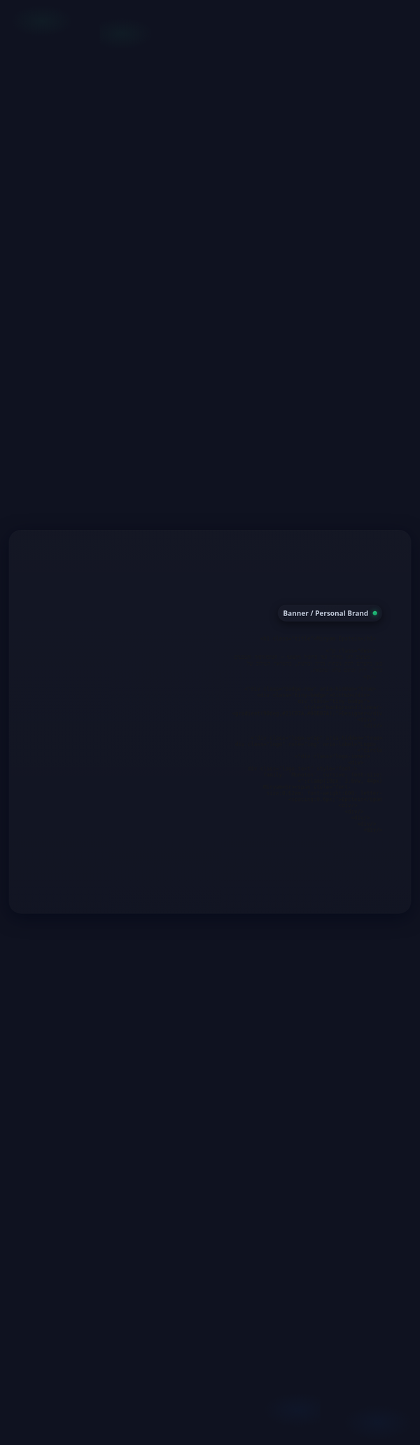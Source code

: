 <!doctype html>
<html lang="he">
<head>
  <meta charset="utf-8" />
  <meta name="viewport" content="width=device-width,initial-scale=1" />
  <title>Miryam Epstein — Logo</title>

  <!-- Google Fonts -->
  <link href="https://fonts.googleapis.com/css2?family=Poppins:wght@300;600;800&family=Monoton&display=swap" rel="stylesheet">

  <style>
    :root{
      --badge-blue: #0077FF;   /* labelColor */
      --badge-orange: #FF9900; /* color */
      --badge-green: #21C07A;  /* left green */
      --bg: #0f1220;
      --inner-bg: #141521;
      --glass: rgba(255,255,255,0.03);
      --accent-glow: rgba(33,192,122,0.15);
      --accent-glow-2: rgba(0,119,255,0.14);
      --text-light: #f5f7fb;
    }

    /* 기본 דף */
    html,body{
      height:100%;
      margin:0;
      background: radial-gradient(1200px 600px at 10% 10%, rgba(33,192,122,0.05), transparent 6%),
                  radial-gradient(1000px 500px at 90% 90%, rgba(0,119,255,0.04), transparent 8%),
                  var(--bg);
      font-family: "Poppins", system-ui, -apple-system, "Segoe UI", Roboto, "Helvetica Neue", Arial;
      -webkit-font-smoothing:antialiased;
      -moz-osx-font-smoothing:grayscale;
      display:flex;
      align-items:center;
      justify-content:center;
      padding:36px;
      box-sizing:border-box;
      direction: rtl; /* רקע RTL לפי הנחיה */
    }

    /* קופסה מרכזית */
    .card {
      width: min(920px, 96vw);
      max-width: 920px;
      aspect-ratio: 1.05 / 1; /* כמעט ריבוע */
      background: linear-gradient(180deg, rgba(255,255,255,0.02), rgba(255,255,255,0.01));
      border-radius: 28px;
      padding: 40px;
      box-sizing:border-box;
      display:grid;
      grid-template-columns: 1fr 420px;
      gap: 28px;
      align-items:center;
      box-shadow: 0 10px 40px rgba(2,6,23,0.6), inset 0 1px 0 rgba(255,255,255,0.02);
    }

    /* צד שמאל - כיתוב גדול */
    .content {
      padding: 24px 26px;
      display:flex;
      flex-direction:column;
      gap:18px;
      align-items:flex-start;
    }

    .title {
      font-weight:800;
      font-size: clamp(40px, 7.5vw, 78px);
      line-height:0.95;
      letter-spacing: -1px;
      background: linear-gradient(90deg, var(--badge-green) 0%, var(--badge-blue) 45%, var(--badge-orange) 100%);
      -webkit-background-clip: text;
      background-clip: text;
      color: transparent;
      text-transform: none;
      filter: drop-shadow(0 8px 20px rgba(0,0,0,0.6));
      display:inline-block;
      padding:4px 2px;
    }

    .subtitle {
      font-weight:600;
      font-size: clamp(12px, 2.2vw, 16px);
      color: #bfc7d7;
      background: linear-gradient(90deg, rgba(255,255,255,0.02), rgba(255,255,255,0.01));
      padding:8px 12px;
      border-radius: 999px;
      display:inline-flex;
      gap:10px;
      align-items:center;
      box-shadow: 0 6px 20px rgba(0,0,0,0.45), inset 0 1px 0 rgba(255,255,255,0.02);
    }

    .subtitle .pill {
      width:10px;
      height:10px;
      border-radius:50%;
      background: linear-gradient(180deg, var(--badge-green), #1aa46b);
      box-shadow: 0 0 12px rgba(33,192,122,0.6);
      flex:0 0 auto;
    }

    .desc {
      color: #9aa4be;
      font-size: 14px;
      max-width: 56ch;
    }

    /* צד ימין - עיגול לוגו */
    .logo-wrap {
      display:flex;
      align-items:center;
      justify-content:center;
      position:relative;
      min-height: 360px;
    }

    .logo {
      width: 100%;
      max-width: 420px;
      aspect-ratio: 1 / 1;
      border-radius: 999px;
      background: radial-gradient(circle at 30% 25%, rgba(255,255,255,0.02), transparent 8%),
                  linear-gradient(180deg, #0e1020 0%, #10111a 100%);
      position:relative;
      display:flex;
      align-items:center;
      justify-content:center;
      overflow:hidden;
      box-shadow: 0 30px 60px rgba(2,6,23,0.65), inset 0 1px 0 rgba(255,255,255,0.02);
    }

    /* טבעת זוהרת */
    .logo::before{
      content:'';
      position:absolute;
      inset: -6px;
      border-radius:999px;
      padding:6px;
      background: conic-gradient(from 150deg, var(--badge-green), var(--badge-green) 20%, transparent 21%, transparent 60%, var(--badge-blue) 62%, var(--badge-orange) 92%, var(--badge-green) 100%);
      -webkit-mask:
        linear-gradient(#000,#000) content-box,
        linear-gradient(#000,#000);
      -webkit-mask-composite: xor;
      mask-composite: exclude;
      filter: blur(6px) saturate(110%);
      opacity:0.95;
    }

    /* עוד טבעת פנימית דקה */
    .logo::after {
      content:'';
      position:absolute;
      inset: 22px;
      border-radius:999px;
      box-shadow: 0 0 40px var(--accent-glow), 0 0 24px var(--accent-glow-2);
      pointer-events:none;
    }

    .logo-inner {
      width: calc(100% - 60px);
      height: calc(100% - 60px);
      border-radius:50%;
      background: linear-gradient(180deg, rgba(255,255,255,0.01), rgba(0,0,0,0.12));
      display:flex;
      align-items:center;
      justify-content:center;
      position:relative;
      overflow:hidden;
    }

    /* הטקסט בתוך הלוגו (קטן יותר, כמו במסך שסיפקת) */
    .logo-text {
      text-align:center;
      color: var(--text-light);
      font-weight:800;
      font-size: clamp(16px, 3.4vw, 28px);
      letter-spacing: 0.6px;
      background: linear-gradient(90deg, rgba(255,255,255,0.9), rgba(255,255,255,0.6));
      -webkit-background-clip:text;
      background-clip:text;
      color:transparent;
      text-shadow: 0 6px 18px rgba(0,0,0,0.6);
    }

    /* אייקון פינה (כמו ביטוי לוגו) */
    .badge-row{
      display:flex;
      gap:8px;
      align-items:center;
      margin-top:6px;
    }

    .tiny-badge{
      display:inline-flex;
      gap:8px;
      align-items:center;
      padding:6px 10px;
      border-radius:999px;
      font-weight:600;
      font-size:13px;
      color:white;
      background: linear-gradient(90deg, var(--badge-blue), var(--badge-orange));
      box-shadow: 0 8px 30px rgba(0,119,255,0.12), 0 2px 8px rgba(0,0,0,0.45);
    }

    /* רספונסיב */
    @media (max-width:880px){
      .card{grid-template-columns:1fr; gap:18px; padding:22px;}
      .logo-wrap{order:-1}
      .card{aspect-ratio: auto}
      .content{align-items:center;text-align:center}
      .subtitle{justify-content:center}
    }

  </style>
</head>
<body>
  <div class="card" role="region" aria-label="Miryam Epstein logo card">
    <div class="content">
      <div class="subtitle" aria-hidden="true">
        <span class="pill" title="accent"></span>
        <span>Banner / Personal Brand</span>
      </div>

      <h1 class="title">Miryam Epstein</h1>

      <p class="desc">
        מעיצוב לוגו מודרני ועד פרופיל מקצועי — הטיפוגרפיה והצבעים כאן מיועדים לתת נוכחות נקייה ובולטת, בהשראת השילוב של כחול, ירוק וכתום בלוגו שהבאת.
      </p>

      <div class="badge-row" aria-hidden="true">
        <div class="tiny-badge">GitHub</div>
        <div class="tiny-badge" style="background:linear-gradient(90deg,#21C07A,#00B07A);">Designer</div>
      </div>
    </div>

    <div class="logo-wrap" aria-hidden="true">
      <div class="logo" role="img" aria-label="Logo circle">
        <div class="logo-inner">
          <div>
            <div class="logo-text" style="font-family: 'Monoton', cursive; font-size: clamp(18px, 3.6vw, 44px);">
              Miryam<br><span style="font-size:0.62em; font-weight:600; letter-spacing:0.6px;">Epstein</span>
            </div>
          </div>
        </div>
      </div>
    </div>
  </div>
</body>
</html>
